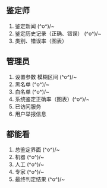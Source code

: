 ## 鉴定师

1. 鉴定新闻 \(^o^)/~
2. 鉴定历史记录（正确、错误） \(^o^)/~
3. 类别、错误率（图表）


## 管理员

1. 设置参数   模糊区间 \(^o^)/~
2. 黑名单  \(^o^)/~
3. 白名单   \(^o^)/~
4. 系统鉴定正确率（图表）\(^o^)/~
5. 已访问服务
6. 用户举报信息


## 都能看

1. 总鉴定界面     \(^o^)/~
2. 机器   \(^o^)/~
3. 人工   \(^o^)/~
4. 专家   \(^o^)/~
5. 最终判定结果   \(^o^)/~